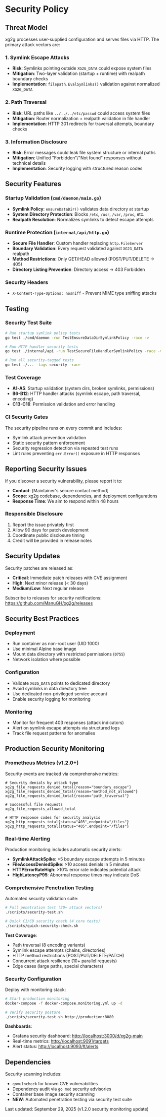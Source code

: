# Security Policy

## Threat Model

xg2g processes user-supplied configuration and serves files via HTTP. The primary attack vectors are:

### 1. Symlink Escape Attacks

- **Risk**: Symlinks pointing outside `XG2G_DATA` could expose system files
- **Mitigation**: Two-layer validation (startup + runtime) with realpath boundary checks
- **Implementation**: `filepath.EvalSymlinks()` validation against normalized `XG2G_DATA`

### 2. Path Traversal

- **Risk**: URL paths like `../../../etc/passwd` could access system files  
- **Mitigation**: Router normalization + realpath validation in file handler
- **Implementation**: HTTP 301 redirects for traversal attempts, boundary checks

### 3. Information Disclosure

- **Risk**: Error messages could leak file system structure or internal paths
- **Mitigation**: Unified "Forbidden"/"Not found" responses without technical details
- **Implementation**: Security logging with structured reason codes

## Security Features

### Startup Validation (`cmd/daemon/main.go`)

- **Symlink Policy**: `ensureDataDir()` validates data directory at startup
- **System Directory Protection**: Blocks `/etc`, `/usr`, `/var`, `/proc`, etc.
- **Realpath Resolution**: Normalizes symlinks to detect escape attempts

### Runtime Protection (`internal/api/http.go`)

- **Secure File Handler**: Custom handler replacing `http.FileServer`
- **Boundary Validation**: Every request validated against `XG2G_DATA` realpath
- **Method Restrictions**: Only GET/HEAD allowed (POST/PUT/DELETE → 405)
- **Directory Listing Prevention**: Directory access → 403 Forbidden

### Security Headers

- `X-Content-Type-Options: nosniff` - Prevent MIME type sniffing attacks

## Testing

### Security Test Suite

```bash
# Run startup symlink policy tests
go test ./cmd/daemon -run TestEnsureDataDirSymlinkPolicy -race -v

# Run HTTP handler security tests  
go test ./internal/api -run TestSecureFileHandlerSymlinkPolicy -race -v

# Run all security-tagged tests
go test ./... -tags security -race
```

### Test Coverage

- **A1-A5**: Startup validation (system dirs, broken symlinks, permissions)
- **B6-B12**: HTTP handler attacks (symlink escape, path traversal, encoding)
- **C13-C16**: Permission validation and error handling

### CI Security Gates

The security pipeline runs on every commit and includes:

- Symlink attack prevention validation
- Static security pattern enforcement  
- Security regression detection via repeated test runs
- Lint rules preventing `err.Error()` exposure in HTTP responses

## Reporting Security Issues

If you discover a security vulnerability, please report it to:

- **Contact**: [Maintainer's secure contact method]
- **Scope**: xg2g codebase, dependencies, and deployment configurations
- **Response Time**: We aim to respond within 48 hours

### Responsible Disclosure

1. Report the issue privately first
2. Allow 90 days for patch development  
3. Coordinate public disclosure timing
4. Credit will be provided in release notes

## Security Updates

Security patches are released as:

- **Critical**: Immediate patch releases with CVE assignment
- **High**: Next minor release (< 30 days)  
- **Medium/Low**: Next regular release

Subscribe to releases for security notifications: <https://github.com/ManuGH/xg2g/releases>

## Security Best Practices

### Deployment

- Run container as non-root user (UID 1000)
- Use minimal Alpine base image
- Mount data directory with restricted permissions (`0755`)
- Network isolation where possible

### Configuration  

- Validate `XG2G_DATA` points to dedicated directory
- Avoid symlinks in data directory tree
- Use dedicated non-privileged service account
- Enable security logging for monitoring

### Monitoring

- Monitor for frequent 403 responses (attack indicators)
- Alert on symlink escape attempts via structured logs
- Track file request patterns for anomalies

## Production Security Monitoring

### Prometheus Metrics (v1.2.0+)

Security events are tracked via comprehensive metrics:

```prometheus
# Security denials by attack type
xg2g_file_requests_denied_total{reason="boundary_escape"} 
xg2g_file_requests_denied_total{reason="method_not_allowed"}
xg2g_file_requests_denied_total{reason="path_traversal"}

# Successful file requests
xg2g_file_requests_allowed_total

# HTTP response codes for security analysis
xg2g_http_requests_total{status="403",endpoint="/files"}
xg2g_http_requests_total{status="405",endpoint="/files"}
```

### Real-time Alerting

Production monitoring includes automatic security alerts:

- **SymlinkAttackSpike**: >5 boundary escape attempts in 5 minutes
- **FileAccessDeniedSpike**: >10 access denials in 5 minutes  
- **HTTPErrorRateHigh**: >10% error rate indicates potential attack
- **HighLatencyP95**: Abnormal response times may indicate DoS

### Comprehensive Penetration Testing

Automated security validation suite:

```bash
# Full penetration test (20+ attack vectors)
./scripts/security-test.sh

# Quick CI/CD security check (4 core tests)
./scripts/quick-security-check.sh
```

**Test Coverage**:

- Path traversal (8 encoding variants)
- Symlink escape attempts (chains, directories)  
- HTTP method restrictions (POST/PUT/DELETE/PATCH)
- Concurrent attack resilience (10+ parallel requests)
- Edge cases (large paths, special characters)

### Security Configuration

Deploy with monitoring stack:

```bash
# Start production monitoring
docker-compose -f docker-compose.monitoring.yml up -d

# Verify security posture
./scripts/security-test.sh http://production:8080
```

**Dashboards**:

- Grafana security dashboard: <http://localhost:3000/d/xg2g-main>
- Real-time metrics: <http://localhost:9091/targets>
- Alert status: <http://localhost:9093/#/alerts>

## Dependencies

Security scanning includes:

- `govulncheck` for known CVE vulnerabilities
- Dependency audit via `go mod` security advisories
- Container base image security scanning
- **NEW**: Automated penetration testing via security test suite

Last updated: September 29, 2025 (v1.2.0 security monitoring update)
